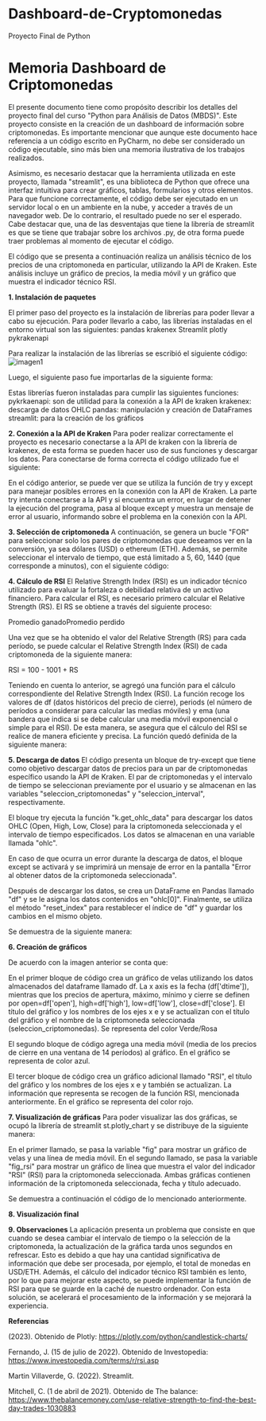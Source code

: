 # Dashboard-de-Cryptomonedas
Proyecto Final de Python
# Memoria Dashboard de Criptomonedas

El presente documento tiene como propósito describir los detalles del proyecto final del curso "Python para Análisis de Datos (MBDS)". Este proyecto consiste en la creación de un dashboard de información sobre criptomonedas. Es importante mencionar que aunque este documento hace referencia a un código escrito en PyCharm, no debe ser considerado un código ejecutable, sino más bien una memoria ilustrativa de los trabajos realizados.

Asimismo, es necesario destacar que la herramienta utilizada en este proyecto, llamada "streamlit", es una biblioteca de Python que ofrece una interfaz intuitiva para crear gráficos, tablas, formularios y otros elementos. Para que funcione correctamente, el código debe ser ejecutado en un servidor local o en un ambiente en la nube, y acceder a través de un navegador web. De lo contrario, el resultado puede no ser el esperado. Cabe destacar que, una de las desventajas que tiene la librería de streamlit es que se tiene que trabajar sobre los archivos .py, de otra forma puede traer problemas al momento de ejecutar el código.

El código que se presenta a continuación realiza un análisis técnico de los precios de una criptomoneda en particular, utilizando la API de Kraken. Este análisis incluye un gráfico de precios, la media móvil y un gráfico que muestra el indicador técnico RSI.

**1. Instalación de paquetes**

El primer paso del proyecto es la instalación de librerías para poder llevar a cabo su ejecución. Para poder llevarlo a cabo, las librerías instaladas en el entorno virtual son las siguientes:
pandas
krakenex
Streamlit
plotly
pykrakenapi

Para realizar la instalación de las librerías se escribió el siguiente código:
![imagen1](ruta/a/la/imagen.jpg)

Luego, el siguiente paso fue importarlas de la siguiente forma:


Estas librerías fueron instaladas para cumplir las siguientes funciones:
pykrkaenapi: son de utilidad para la conexión a la API de kraken
krakenex: descarga de datos OHLC
pandas: manipulación y creación de DataFrames
streamlit: para la creación de los gráficos

**2. Conexión a la API de Kraken**
Para poder realizar correctamente el proyecto es necesario conectarse a la API de kraken con la librería de krakenex, de esta forma se pueden hacer uso de sus funciones y descargar los datos. Para conectarse de forma correcta el código utilizado fue el siguiente:



En el código anterior, se puede ver que se utiliza la función de try y except para manejar posibles errores en la conexión con la API de Kraken. La parte try intenta conectarse a la API y si encuentra un error, en lugar de detener la ejecución del programa, pasa al bloque except y muestra un mensaje de error al usuario, informando sobre el problema en la conexión con la API.

**3. Selección de criptomoneda**
A continuación, se genera un bucle "FOR" para seleccionar solo los pares de criptomonedas que deseamos ver en la conversión, ya sea dólares (USD) o ethereum (ETH). Además, se permite seleccionar el intervalo de tiempo, que está limitado a 5, 60, 1440 (que corresponde a minutos), con el siguiente código:



**4. Cálculo de RSI**
El Relative Strength Index (RSI) es un indicador técnico utilizado para evaluar la fortaleza o debilidad relativa de un activo financiero. Para calcular el RSI, es necesario primero calcular el Relative Strength (RS). El RS se obtiene a través del siguiente proceso:

Promedio ganadoPromedio perdido

Una vez que se ha obtenido el valor del Relative Strength (RS) para cada período, se puede calcular el Relative Strength Index (RSI) de cada criptomoneda de la siguiente manera:

RSI = 100 - 1001 + RS

Teniendo en cuenta lo anterior, se agregó una función para el cálculo correspondiente del Relative Strength Index (RSI). La función recoge los valores de df (datos históricos del precio de cierre), periods (el número de períodos a considerar para calcular las medias móviles) y ema (una bandera que indica si se debe calcular una media móvil exponencial o simple para el RSI). De esta manera, se asegura que el cálculo del RSI se realice de manera eficiente y precisa. La función quedó definida de la siguiente manera:



**5. Descarga de datos**
El código presenta un bloque de try-except que tiene como objetivo descargar datos de precios para un par de criptomonedas específico usando la API de Kraken. El par de criptomonedas y el intervalo de tiempo se seleccionan previamente por el usuario y se almacenan en las variables "seleccion_criptomonedas" y "seleccion_interval", respectivamente.

El bloque try ejecuta la función "k.get_ohlc_data" para descargar los datos OHLC (Open, High, Low, Close) para la criptomoneda seleccionada y el intervalo de tiempo especificados. Los datos se almacenan en una variable llamada "ohlc".

En caso de que ocurra un error durante la descarga de datos, el bloque except se activará y se imprimirá un mensaje de error en la pantalla "Error al obtener datos de la criptomoneda seleccionada".

Después de descargar los datos, se crea un DataFrame en Pandas llamado "df" y se le asigna los datos contenidos en "ohlc[0]". Finalmente, se utiliza el método "reset_index" para restablecer el índice de "df" y guardar los cambios en el mismo objeto.

Se demuestra de la siguiente manera:



**6. Creación de gráficos**


De acuerdo con la imagen anterior se conta que:

En el primer bloque de código crea un gráfico de velas utilizando los datos almacenados del dataframe llamado df. La x axis es la fecha (df['dtime']), mientras que los precios de apertura, máximo, mínimo y cierre se definen por open=df['open'], high=df['high'], low=df['low'], close=df['close']. El título del gráfico y los nombres de los ejes x e y se actualizan con el título del gráfico y el nombre de la criptomoneda seleccionada (seleccion_criptomonedas). Se representa del color Verde/Rosa

El segundo bloque de código agrega una media móvil (media de los precios de cierre en una ventana de 14 períodos) al gráfico. En el gráfico se representa de color azul.

El tercer bloque de código crea un gráfico adicional llamado "RSI", el título del gráfico y los nombres de los ejes x e y también se actualizan. La información que representa se recogen de la función RSI, mencionada anteriormente. En el gráfico se representa del color rojo.

**7. Visualización de gráficas**
Para poder visualizar las dos gráficas, se ocupó la librería de streamlit st.plotly_chart y se distribuye de la siguiente manera:

En el primer llamado, se pasa la variable "fig" para mostrar un gráfico de velas y una línea de media móvil. En el segundo llamado, se pasa la variable "fig_rsi" para mostrar un gráfico de línea que muestra el valor del indicador "RSI" (RSI) para la criptomoneda seleccionada. Ambas gráficas contienen información de la criptomoneda seleccionada, fecha y título adecuado.

Se demuestra a continuación el código de lo mencionado anteriormente.


**8. Visualización final**



**9. Observaciones**
La aplicación presenta un problema que consiste en que cuando se desea cambiar el intervalo de tiempo o la selección de la criptomoneda, la actualización de la gráfica tarda unos segundos en refrescar. Esto es debido a que hay una cantidad significativa de información que debe ser procesada, por ejemplo, el total de monedas en USD/ETH. Además, el cálculo del indicador técnico RSI también es lento, por lo que para mejorar este aspecto, se puede implementar la función de RSI para que se guarde en la caché de nuestro ordenador. Con esta solución, se acelerará el procesamiento de la información y se mejorará la experiencia.


**Referencias**

(2023). Obtenido de Plotly: https://plotly.com/python/candlestick-charts/

Fernando, J. (15 de julio de 2022). Obtenido de Investopedia: https://www.investopedia.com/terms/r/rsi.asp

Martin Villaverde, G. (2022). Streamlit.

Mitchell, C. (1 de abril de 2021). Obtenido de The balance: https://www.thebalancemoney.com/use-relative-strength-to-find-the-best-day-trades-1030883


